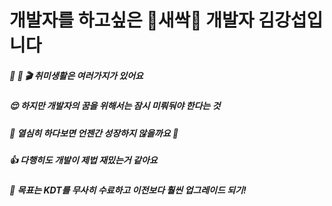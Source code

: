 #  개발자를 하고싶은 🌱새싹🌱 개발자 김강섭입니다 

#####  💪 🎹 🎬 취미생활은 여러가지가 있어요

#####  😌 하지만 개발자의 꿈을 위해서는 잠시 미뤄둬야 한다는 것

#####  🌲 열심히 하다보면 언젠간 성장하지 않을까요 🌲 

#####  👍 다행히도 개발이 제법 재밌는거 같아요 

#####  🎯 목표는 KDT를 무사히 수료하고 이전보다 훨씬 업그레이드 되기!